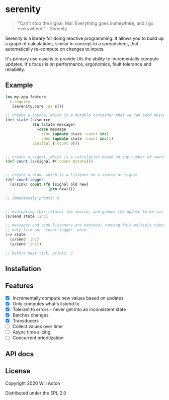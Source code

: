 # serenity

> "Can't stop the signal, Mal. Everything goes somewhere, and I go everywhere." - _Serenity_

Serenity is a library for doing reactive programming. It allows you to build up
a graph of calculations, similar in concept to a spreadsheet, that automatically
re-compute on changes to inputs.

It's primary use case is to provide UIs the ability to incrementally compute updates.
It's focus is on performance, ergonomics, fault tolerance and reliability.

## Example

```clojure
(ns my-app.feature
  (:require
   [serenity.core :as s]))

;; create a source, which is a mutable container that we can send messages to
(def state (s/source
            (fn [state message]
              (case message
                :inc (update state :count inc)
                :dec (update state :count inc)))
            :initial {:count 0}))


;; create a signal, which is a calculation based on any number of sources
(def count (s/signal #(:count @state)))


;; create a sink, which is a listener on a source or signal
(def count-logger 
  (s/sink! count (fn [signal old new]
                   (prn new))))

;; immediately prints: 0


;; evaluating this returns the source, and queues the update to be run
(s/send state :inc)

;; messages and sink listeners are batched; running this multiple times will
;; only fire our `count-logger` once
(-> state
  (s/send :inc)
  (s/send :inc))

;; before next tick, prints: 3
```

## Installation

## Features

- [x] Incrementally compute new values based on updates
- [x] Only computes what's listend to
- [x] Tolerant to errors - never get into an inconsistent state
- [x] Batches changes
- [x] Transducers
- [ ] Collect values over time
- [ ] Async time slicing
- [ ] Concurrent prioritization

## API docs

## License

Copyright 2020 Will Acton

Distributed under the EPL 2.0
